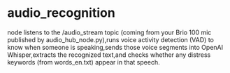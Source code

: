 # audio_recognition
node listens to the /audio_stream topic (coming from your Brio 100 mic published by audio_hub_node.py),runs voice activity detection (VAD) to know when someone is speaking,sends those voice segments into OpenAI Whisper,extracts the recognized text,and checks whether any distress keywords (from words_en.txt) appear in that speech.
